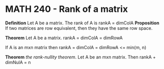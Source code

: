 # MATH 240 - Rank of a matrix

**Definition** Let A be a matrix. The rank of A is rankA = dimColA
**Proposition** If two matrices are row equivalent, then they have the same row space.

**Theorem** Let A be a matrix. rankA = dimColA = dimRowA

If A is an mxn matrix then rankA = dimColA = dimRowA <= min(m, n)

**Theorem** *the rank-nullity theorem*. Let A be an mxn matrix. Then rankA + dimNulA = n
